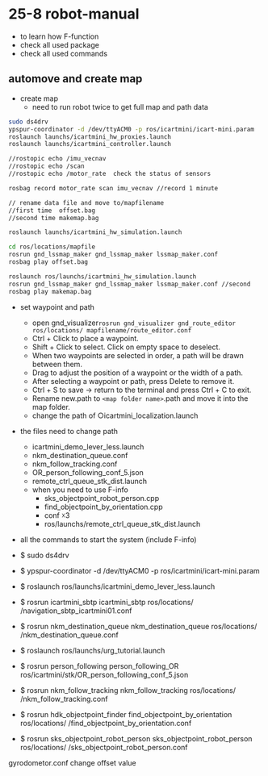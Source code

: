 # 25-8 robot-manual

- to learn how F-function
- check all used package
- check all used commands

## automove and create map

- create map
  - need to run robot twice to get full map  and path data

```bash
sudo ds4drv
ypspur-coordinator -d /dev/ttyACM0 -p ros/icartmini/icart-mini.param
roslaunch launchs/icartmini_hw_proxies.launch
roslaunch launchs/icartmini_controller.launch

//rostopic echo /imu_vecnav
//rostopic echo /scan
//rostopic echo /motor_rate  check the status of sensors 

rosbag record motor_rate scan imu_vecnav //record 1 minute 

// rename data file and move to/mapfilename
//first time  offset.bag
//second time makemap.bag

roslaunch launchs/icartmini_hw_simulation.launch

cd ros/locations/mapfile
rosrun gnd_lssmap_maker gnd_lssmap_maker lssmap_maker.conf
rosbag play offset.bag

roslaunch ros/launchs/icartmini_hw_simulation.launch 
rosrun gnd_lssmap_maker gnd_lssmap_maker lssmap_maker.conf //second
rosbag play makemap.bag
```

- set waypoint and path

  - open gnd_visualizer`rosrun gnd_visualizer gnd_route_editor ros/locations/ mapfilename/route_editor.conf`
  - Ctrl + Click to place a waypoint.
  - Shift + Click to select. Click on empty space to deselect.
  - When two waypoints are selected in order, a path will be drawn between them.
  - Drag to adjust the position of a waypoint or the width of a path.
  - After selecting a waypoint or path, press Delete to remove it.
  - Ctrl + S to save → return to the terminal and press Ctrl + C to exit.
  - Rename new.path to `<map folder name>`.path and move it into the map folder.
  - change the path of ○icartmini_localization.launch

- the files need to change path

  - icartmini_demo_lever_less.launch
  - nkm_destination_queue.conf
  - nkm_follow_tracking.conf
  - OR_person_following_conf_5.json
  - remote_ctrl_queue_stk_dist.launch
  - when you need to use F-info
    - sks_objectpoint_robot_person.cpp
    - find_objectpoint_by_orientation.cpp
    - conf ☓3
    - ros/launchs/remote_ctrl_queue_stk_dist.launch

- all the commands to start the system (include F-info)

- $ sudo ds4drv
- $ ypspur-coordinator -d /dev/ttyACM0 -p ros/icartmini/icart-mini.param
- $ roslaunch ros/launchs/icartmini_demo_lever_less.launch
- $ rosrun icartmini_sbtp icartmini_sbtp ros/locations/ /navigation_sbtp_icartmini01.conf
- $ rosrun nkm_destination_queue nkm_destination_queue ros/locations/ /nkm_destination_queue.conf
- $ roslaunch ros/launchs/urg_tutorial.launch
- $ rosrun person_following person_following_OR ros/icartmini/stk/OR_person_following_conf_5.json
- $ rosrun nkm_follow_tracking nkm_follow_tracking ros/locations/ /nkm_follow_tracking.conf
- $ rosrun hdk_objectpoint_finder find_objectpoint_by_orientation ros/locations/ /find_objectpoint_by_orientation.conf
- $ rosrun sks_objectpoint_robot_person sks_objectpoint_robot_person ros/locations/ /sks_objectpoint_robot_person.conf

gyrodometor.conf change offset value